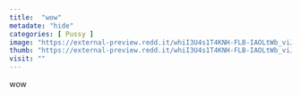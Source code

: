 ```yaml
---
title:  "wow"
metadate: "hide"
categories: [ Pussy ]
image: "https://external-preview.redd.it/whiI3U4s1T4KNH-FLB-IAOLtWb_viJ_bWiZ0j52kptg.jpg?auto=webp&s=180fb8c6975b283bab78f66ac52a2e74f062f6ec"
thumb: "https://external-preview.redd.it/whiI3U4s1T4KNH-FLB-IAOLtWb_viJ_bWiZ0j52kptg.jpg?width=640&crop=smart&auto=webp&s=b2118104bfa71a5f1826ac3b16c2e9be00c7a8ac"
visit: ""
---
```

wow
